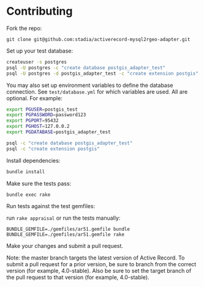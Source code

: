 # Contributing

Fork the repo:

`git clone git@github.com:stadia/activerecord-mysql2rgeo-adapter.git`

Set up your test database:

```sh
createuser -s postgres
psql -U postgres -c "create database postgis_adapter_test"
psql -U postgres -d postgis_adapter_test -c "create extension postgis"
```

You may also set up environment variables to define the database connection.
See `test/database.yml` for which variables are used. All are optional.
For example:

```sh
export PGUSER=postgis_test
export PGPASSWORD=password123
export PGPORT=95432
export PGHOST=127.0.0.2
export PGDATABASE=postgis_adapter_test

psql -c "create database postgis_adapter_test"
psql -c "create extension postgis"
```

Install dependencies:

```sh
bundle install
```

Make sure the tests pass:

`bundle exec rake`

Run tests against the test gemfiles:

run `rake appraisal` or run the tests manually:

```
BUNDLE_GEMFILE=./gemfiles/ar51.gemfile bundle
BUNDLE_GEMFILE=./gemfiles/ar51.gemfile rake
```

Make your changes and submit a pull request.

Note: the master branch targets the latest version of Active Record. To submit
a pull request for a prior version, be sure to branch from the correct version
(for example, 4.0-stable). Also be sure to set the target branch of the pull
request to that version (for example, 4.0-stable).
